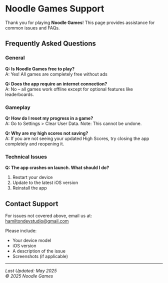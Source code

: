 # Noodle Games Support

Thank you for playing **Noodle Games**! This page provides assistance for common issues and FAQs.

## Frequently Asked Questions

### General
**Q: Is Noodle Games free to play?**  
A: Yes! All games are completely free without ads

**Q: Does the app require an internet connection?**  
A: No – all games work offline except for optional features like leaderboards.

### Gameplay
**Q: How do I reset my progress in a game?**  
A: Go to Settings > Clear User Data. Note: This cannot be undone.

**Q: Why are my high scores not saving?**  
A: If you are not seeing your updated High Scores, try closing the app completely and reopening it.

### Technical Issues
**Q: The app crashes on launch. What should I do?**  
1. Restart your device  
2. Update to the latest iOS version  
3. Reinstall the app  

## Contact Support
For issues not covered above, email us at:  
[hamiltondevstudio@gmail.com](mailto:hamiltondevstudio@gmail.com)  

Please include:
- Your device model
- iOS version
- A description of the issue
- Screenshots (if applicable)

---

*Last Updated: May 2025*  
*© 2025 Noodle Games*
